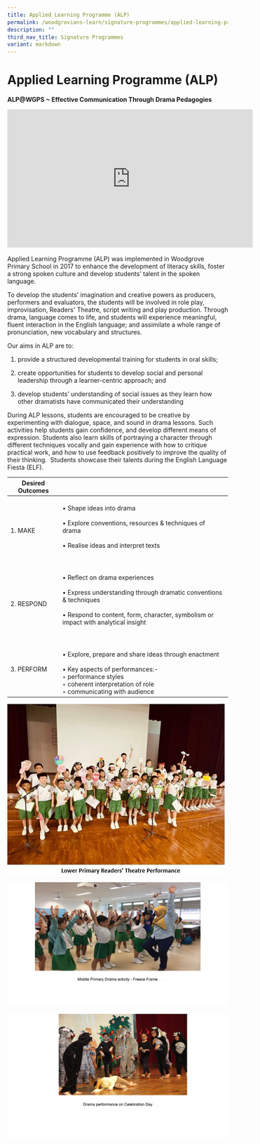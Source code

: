 ```yaml
---
title: Applied Learning Programme (ALP)
permalink: /woodgrovians-learn/signature-programmes/applied-learning-programme-alp/
description: ""
third_nav_title: Signature Programmes
variant: markdown
---
```

# **Applied Learning Programme (ALP)**

**ALP@WGPS ~ Effective Communication Through Drama Pedagogies**

<iframe allowfullscreen="" allow="accelerometer; autoplay; clipboard-write; encrypted-media; gyroscope; picture-in-picture; web-share" frameborder="0" title="WGPS ALP Effective Communication Through Drama Pedagogies 2022" src="https://www.youtube.com/embed/UdYv3e7Zy5o" height="315" width="560"></iframe>



Applied Learning Programme (ALP) was implemented in Woodgrove Primary School in 2017&nbsp;to enhance the development of literacy skills, foster a strong spoken culture and develop students’ talent in the spoken language.&nbsp;

To develop the students’ imagination and creative powers as producers, performers and evaluators, the students will be involved in&nbsp;role play, improvisation,&nbsp;Readers' Theatre, script writing and play production. Through drama, language comes&nbsp;to life, and students will experience meaningful, fluent interaction in the English language; and assimilate a whole range of pronunciation, new vocabulary and structures.

Our aims in ALP are to:

1.  provide a structured developmental training for students in oral skills;  
    
2.  create opportunities for students to develop social and personal leadership through a learner-centric approach; and  
    
3.  develop students’ understanding of social issues as they learn how other dramatists have communicated their understanding 
    

During ALP lessons, students are encouraged to be creative by experimenting with dialogue, space, and sound in drama lessons. Such activities help students gain confidence, and develop different means of expression. Students also learn skills of portraying a character through different techniques vocally and gain experience with how to critique practical work, and how to use feedback positively to improve the quality of their thinking. &nbsp;Students showcase their talents during the English Language Fiesta (ELF).

| Desired Outcomes 	|  	|
|---	|---	|
| 1.   MAKE 	| <br>• Shape ideas into drama<br><br>• Explore conventions, resources &amp; techniques of drama<br><br>• Realise ideas and interpret texts<br><br><br>  	|
| 2.    RESPOND<br>  	| <br>• Reflect on drama experiences<br><br>• Express understanding through dramatic conventions &amp; techniques<br><br>• Respond to content, form, character, symbolism or impact with analytical insight<br><br><br>  	|
| 3.    PERFORM 	| <br>• Explore, prepare and share ideas through enactment<br><br>• Key aspects of performances:-<br>   ◦ performance styles<br>    ◦ coherent interpretation of role<br>    ◦ communicating with audience 	|

![](/images/Lower_Primary_Readers.jpg)

![](/images/a%20Slide2%20(1)%20copy.jpg)

![](/images/a%20Slide3%20(1)%20copy.jpg)